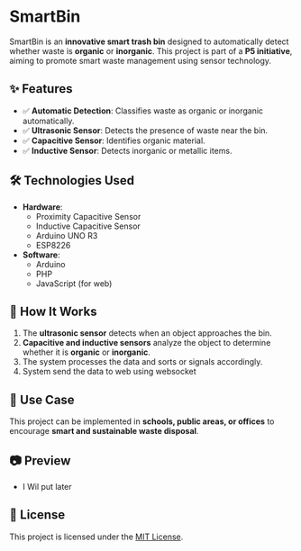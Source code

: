 # SmartBin  

SmartBin is an **innovative smart trash bin** designed to automatically detect whether waste is **organic** or **inorganic**. This project is part of a **P5 initiative**, aiming to promote smart waste management using sensor technology.  

## ✨ Features  
- ✅ **Automatic Detection**: Classifies waste as organic or inorganic automatically.  
- ✅ **Ultrasonic Sensor**: Detects the presence of waste near the bin.  
- ✅ **Capacitive Sensor**: Identifies organic material.  
- ✅ **Inductive Sensor**: Detects inorganic or metallic items.  

## 🛠️ Technologies Used  
- **Hardware**:  
  - Proximity Capacitive Sensor  
  - Inductive Capacitive Sensor  
  - Arduino UNO R3
  - ESP8226
- **Software**:  
  - Arduino
  - PHP
  - JavaScript (for web)

## 🚀 How It Works  
1. The **ultrasonic sensor** detects when an object approaches the bin.  
2. **Capacitive and inductive sensors** analyze the object to determine whether it is **organic** or **inorganic**.  
3. The system processes the data and sorts or signals accordingly. 
4. System send the data to web using websocket 

## 📌 Use Case  
This project can be implemented in **schools, public areas, or offices** to encourage **smart and sustainable waste disposal**.  

## 📷 Preview  
- I Wil put later 

## 📄 License  
This project is licensed under the [MIT License](LICENSE).  
